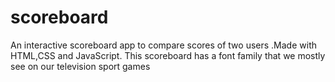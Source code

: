 # scoreboard
An interactive scoreboard app to compare scores of two users .Made with HTML,CSS and JavaScript.
This scoreboard has a font family that we mostly see on our television sport games

